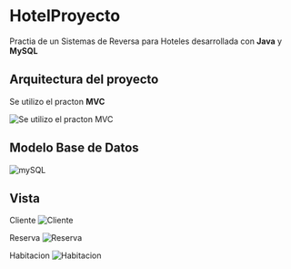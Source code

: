 # HotelProyecto
Practia de un Sistemas de Reversa para Hoteles desarrollada con **Java** y **MySQL**

## Arquitectura del proyecto
  Se utilizo el practon **MVC**

![Se utilizo el practon **MVC**](https://i.ibb.co/zmHdQsq/Screenshot-7.png)

## Modelo Base de Datos

![mySQL](https://i.ibb.co/8jsQ6wC/Screenshot-4.png)

## Vista

Cliente
![Cliente](https://i.ibb.co/G5zs4mn/Screenshot-1.png)

Reserva
![Reserva](https://i.ibb.co/d2VSkPd/Screenshot-3.png)

Habitacion
![Habitacion](https://i.ibb.co/mNLmVvZ/Screenshot-2.png)
